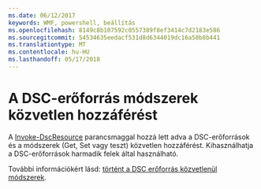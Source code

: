 ```yaml
---
ms.date: 06/12/2017
keywords: WMF, powershell, beállítás
ms.openlocfilehash: 8149c8b107592c0557389f8ef3414c7d2183e586
ms.sourcegitcommit: 54534635eedacf531d8d6344019dc16a50b8b441
ms.translationtype: MT
ms.contentlocale: hu-HU
ms.lasthandoff: 05/17/2018
---
```

# <a name="direct-access-to-dsc-resource-methods"></a>A DSC-erőforrás módszerek közvetlen hozzáférést


A [Invoke-DscResource](https://technet.microsoft.com/library/mt517869.aspx) parancsmaggal hozzá lett adva a DSC-erőforrások és a módszerek (Get, Set vagy teszt) közvetlen hozzáférést. Kihasználhatja a DSC-erőforrások harmadik felek által használható.

További információkért lásd: [történt a DSC erőforrás közvetlenül módszerek](https://msdn.microsoft.com/powershell/dsc/directcallresource).
